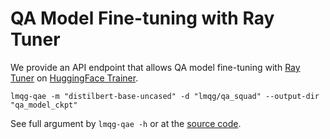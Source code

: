 # QA Model Fine-tuning with Ray Tuner
We provide an API endpoint that allows QA model fine-tuning with [Ray Tuner](https://docs.ray.io/en/latest/tune/index.html) on [HuggingFace Trainer](https://huggingface.co/docs/transformers/main_classes/trainer).

```shell
lmqg-qae -m "distilbert-base-uncased" -d "lmqg/qa_squad" --output-dir "qa_model_ckpt"
```

See full argument by `lmqg-qae -h` or at the [source code](https://github.com/asahi417/lm-question-generation/blob/master/lmqg/qa_evaluation_tool/run_qa.py).

